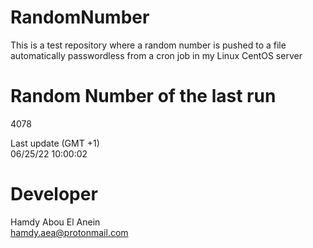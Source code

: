 # RandomNumber    
This is a test repository where a random number is pushed to a file automatically passwordless from a cron job in my Linux CentOS server    
# Random Number of the last run   
4078
      
Last update (GMT +1)    
06/25/22 10:00:02
# Developer    
Hamdy Abou El Anein   
hamdy.aea@protonmail.com
